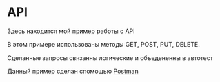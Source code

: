 # API
<p>Здесь находится мой пример работы с API</p>
<p>В этом примере использованы методы GET, POST, PUT, DELETE.</p>
<p>Сделанные запросы связанны логические и объедененны в автотест</p>
<p>Данный пример сделан спомощью <a href = 'postman.com'> Postman</a></p>
